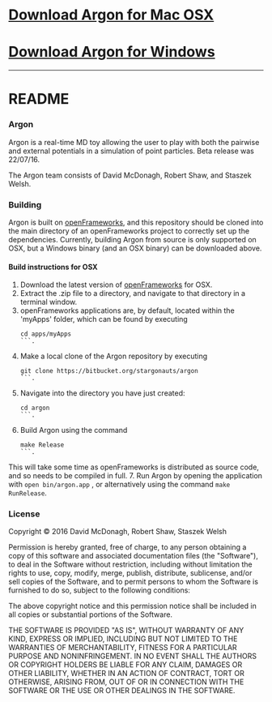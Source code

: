 # [Download Argon for Mac OSX](http://bitbucket.org/stargonauts/argon/downloads/Argon.zip)
# [Download Argon for Windows](http://bitbucket.org/stargonauts/winargon/downloads/Argon.zip)

---

# README #

### Argon ###

Argon is a real-time MD toy allowing the user to play with both the pairwise and external potentials in a simulation of point particles. Beta release was 22/07/16.

The Argon team consists of David McDonagh, Robert Shaw, and Staszek Welsh.

### Building ###

Argon is built on [openFrameworks](http://openframeworks.cc/), and this repository should be cloned into the main directory of an openFrameworks project to correctly set up the dependencies. Currently, building Argon from source is only supported on OSX, but a Windows binary (and an OSX binary) can be downloaded above.

#### Build instructions for OSX ####

1. Download the latest version of [openFrameworks](http://openframeworks.cc/download) for OSX.
2. Extract the .zip file to a directory, and navigate to that directory in a terminal window.
3. openFrameworks applications are, by default, located within the 'myApps' folder, which can be found by executing
    ```
    cd apps/myApps
    ```.
4. Make a local clone of the Argon repository by executing
    ```
    git clone https://bitbucket.org/stargonauts/argon
    ```.
5. Navigate into the directory you have just created:
    ```
    cd argon
    ```.
6. Build Argon using the command
    ```
    make Release
    ```.
This will take some time as openFrameworks is distributed as source code, and so needs to be compiled in full.
7. Run Argon by opening the application with
    ```
    open bin/argon.app
    ```
, or alternatively using the command
    ```
    make RunRelease
    ```.

### License ###

Copyright © 2016 David McDonagh, Robert Shaw, Staszek Welsh

Permission is hereby granted, free of charge, to any person obtaining a copy of this software and associated documentation files (the "Software"), to deal in the Software without restriction, including without limitation the rights to use, copy, modify, merge, publish, distribute, sublicense, and/or sell copies of the Software, and to permit persons to whom the Software is furnished to do so, subject to the following conditions:

The above copyright notice and this permission notice shall be included in all copies or substantial portions of the Software.

THE SOFTWARE IS PROVIDED "AS IS", WITHOUT WARRANTY OF ANY KIND, EXPRESS OR IMPLIED, INCLUDING BUT NOT LIMITED TO THE WARRANTIES OF MERCHANTABILITY, FITNESS FOR A PARTICULAR PURPOSE AND NONINFRINGEMENT. IN NO EVENT SHALL THE AUTHORS OR COPYRIGHT HOLDERS BE LIABLE FOR ANY CLAIM, DAMAGES OR OTHER LIABILITY, WHETHER IN AN ACTION OF CONTRACT, TORT OR OTHERWISE, ARISING FROM, OUT OF OR IN CONNECTION WITH THE SOFTWARE OR THE USE OR OTHER DEALINGS IN THE SOFTWARE.